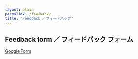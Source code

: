 ```yaml
---
layout: plain
permalink: /feedback/
title: "Feedback ／フィードバッグ"
---
```


## Feedback form ／ フィードバック フォーム

[Google Form](https://docs.google.com/forms/d/e/1FAIpQLSeQtF-QiNQncCvUwhO33Jy1FSzj4W89GWasEOxGpm5ztks32A/viewform)
